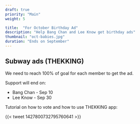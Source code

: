```yaml
---
draft: true
priority: "Main"
weight: 5

title:  "For October Birthday Ad"
description: "Help Bang Chan and Lee Know get birthday ads"
thumbnail: "oct-babies.jpg"
duration: "Ends on September"
---
```


## Subway ads (THEKKING)

We need to reach 100% of goal for each member to get the ad.

Support will end on:
- Bang Chan - Sep 10
- Lee Know - Sep 30

Tutorial on how to vote and how to use THEKKING app:

{{< tweet 1427800732795760641 >}}
